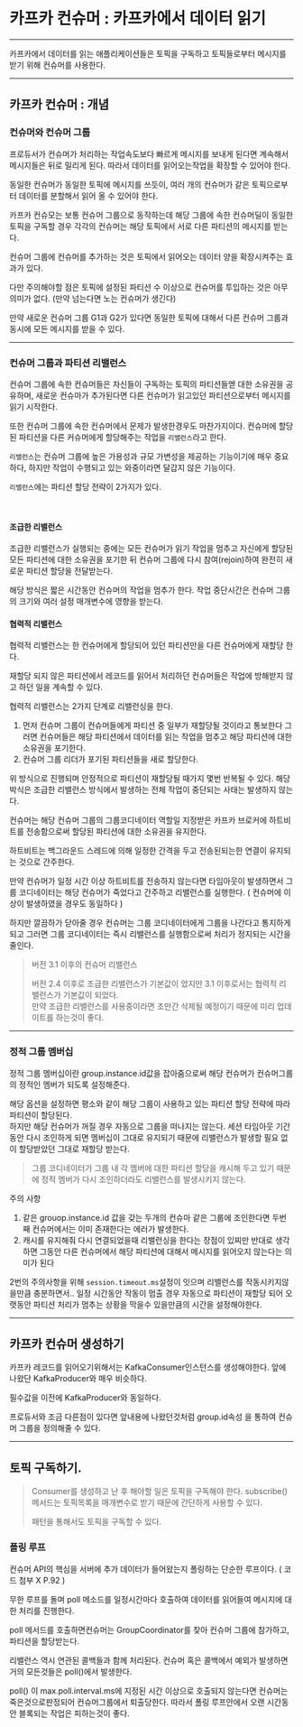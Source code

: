 # 카프카 컨슈머 : 카프카에서 데이터 읽기

---

카프카에서 데이터를 읽는 애플리케이션들은 토픽을 구독하고 토픽들로부터 메시지를 받기 위해
컨슈머를 사용한다.

---

## 카프카 컨슈머 : 개념

### 컨슈머와 컨슈머 그룹 

프로듀서가 컨슈머가 처리하는 작업속도보다 빠르게 메시지를 보내게 된다면 계속해서 메시지들은 뒤로 밀리게 된다. 따라서 데이터를
읽어오는작업을 확장할 수 있어야 한다. 

동일한 컨슈머가 동일한 토픽에 메시지를 쓰듯이, 여러 개의 컨슈머가 같은 토픽으로부터 데이터를 분할해서 읽어 올 수 있어야 한다.

카프카 컨슈모는 보통 컨슈머 그룹으로 동작하는데 해당 그룹에 속한 컨슈머딜이 동일한 토픽을 구독할 경우 
각각의 컨슈머는 해당 토픽에서 서로 다른 파티션의 메시지를 받는다.


컨슈머 그룹에 컨슈머를 추가하는 것은 토픽에서 읽어오는 데이터 양을 확장시켜주는 효과가 있다.

다만 주의해야할 점은 토픽에 설정된 파티션 수 이상으로 컨슈머를 투입하는 것은 아무 의미가 없다. (만약 넘는다면 노는 컨슈머가 생긴다)

만약 새로운 컨슈머 그룹 G1과 G2가 있다면 동일한 토픽에 대해서 다른 컨슈머 그룹과 동시에 모든 메시지를 받을 수 있다.

---


### 컨슈머 그룹과 파티션 리밸런스

컨슈머 그룹에 속한 컨슈머들은 자신들이 구독하는 토픽의 파티션들엗 대한 소유권을 공유하며, 새로운 컨슈마가 추가된다면 다른 컨슈머가
읽고있던 파티션으로부터 메시지를 읽기 시작한다.

또한 컨슈머 그룹에 속한 컨슈머에서 문제가 발생한경우도 마찬가지이다. 컨슈머에 할당된 파티션을 다른 커슈머에게 할당해주는 작업을
`리밸런스`라고 한다. 

`리밸런스`는 컨슈머 그룹에 높은 가용성과 규모 가변성을 제공하는 기능이기에 매우 중요하다, 하지만 작업이
수행되고 있는 와중이라면 달갑지 않은 기능이다.

`리밸런스`에는 파티션 할당 전략이 2가지가 있다. 

<br>

#### 조급한 리밸런스

조급한 리밸런스가 실행되는 중에는 모든 컨슈머가 읽기 작업을 멈추고 자신에게 할당된 모든 파티션에 대한 소유권을 포기한 뒤
컨슈머 그룹에 다시 참여(rejoin)하여 완전히 새로운 파티션 할당을 전달받는다.

해당 방식은 짧은 시간동안 컨슈머의 작업을 멈추가 한다. 작업 중단시간은 컨슈머 그룹의 크기와 여러 설정 매개변수에 영향을 받는다.

#### 협력적 리밸런스 

협력적 리밸런스는 한 컨슈머에게 할당되어 있던 파티션만을 다른 컨슈머에게 재할당 한다.

재할당 되지 않은 파티션에서 레코드를 읽어서 처리하던 컨슈머들은 작업에 방해받지 않고 하던 일을 계속할 수 있다.

협력적 리밸런스는 2가지 단계로 리밸런싱을 한다.

1. 먼저 컨슈머 그룹이 컨슈머들에게 파티션 중 일부가 재할당될 것이라고 통보한다 그러면 컨슈머들은 해당 파티션에서 데이터를 읽는 작업을 멈추고 해당 파티션에 대한 소유권을 포기한다.
2. 컨슈머 그룹 리더가 포기된 파티션들을 새로 할당한다.

위 방식으로 진행되며 안정적으로 파티션이 재할당될 때가지 몇번 반복될 수 있다. 해당 박식은 조급한 리밸런스 방식에서 발생하는 전체 작업이 중단되는 사태는 발생하지 않는다.


컨슈머는 해당 컨슈머 그룹의 그룹코디네이터 역할일 지정받은 카프카 브로커에 하트비트를 전송함으로써 할당된 파티션에 대한
소유권을 유지한다.

하트비트는 백그라운드 스레드에 의해 일정한 간격을 두고 전송된되는한 연결이 유지되는 것으로 간주한다.

만약 컨슈머가 일정 시간 이상 하트비트를 전송하지 않는다면 타임아웃이 발생하면서 그룹 코디네이터는 해당 컨슈머가 죽었다고
간주하고 리밸런스를 실행한다. ( 컨슈머에 이상이 발생하였을 경우도 동일하다 )

하지만 깔끔하가 닫아줄 경우 컨슈머는 그룹 코디네이터에게 그룹을 나간다고 통지하게 되고 그러면 그룹 코디네이터는
즉시 리밸런스를 실행함으로써 처리가 정지되는 시간을 줄인다.

> 버전 3.1 이후의 컨슈머 리밸런스
> 
> 버전 2.4 이후로 조급한 리밸런스가 기본값이 었지만 3.1 이후로서는 협력적 리밸런스가 기본값이 되었다.<br>
> 만약 조급한 리밸런스를 사용중이라면 조만간 삭제될 예정이기 때문에 미리 업데이트를 하는것이 좋다.

---

### 정적 그룹 멤버십

정적 그룹 멤버십이란 group.instance.id값을 잡아줌으로써 해당 컨슈머가 컨슈머그룹의 정적인 멤버가 되도록 설정해준다.

해당 옵션을 설정하면 평소와 같이 해당 그룹이 사용하고 있는 파티션 할당 전략에 따라 파티션이 할당된다.<br>
하지만 해당 컨슈머가 꺼질 경우 자동으로 그룹을 떠나지는 않는다. 세션 타임아웃 기간동안 다시 조인하게 되면 멤버십이 그대로 유지되기 때문에
리밸런스가 발생할 필요 없이 할당받았던 그대로 재할당 받는다.

> 그룹 코디네이터가 그룹 내 각 멤버에 대한 파티션 할당을 캐시해 두고 있기 때문에 정적 멤버가 다시 조인하더라도 리밸런스를 발생시키지 않는다.

주의 사항
1. 같은 grouop.instance.id 값을 갖는 두개의 컨슈마 같은 그룹에 조인한다면 두번째 컨슈머에서는 이미 존재한다는 에러가 발생한다.
2. 캐시를 유지해줘 다시 연결되었을때 리밸런싱을 한다는 장점이 있찌만 반대로 생각하면 그동안 다른 컨슈머에서 해당 파티션에 대해서 메시지를 읽어오지 않는다는 의미가 된다

2번의 주의사항을 위해 `session.timeout.ms`설정이 잇으며 리밸런스를 작동시키지않을만큼 충분하면서.. 일정 시간동안
작동이 멈출 경우 자동으로 파티션이 재할당 되어 오랫동안 파티션 처리가 멈추는 상황을 막을수 있을만큼의 시간을 설정해야한다.

---

## 카프카 컨슈머 생성하기

카프카 레코드를 읽어오기위해서는 KafkaConsumer인스턴스를 생성해야한다. 앞에 나왔단 KafkaProducer와 매우 비슷하다.

필수값을 이전에 KafkaProducer와 동일하다.

 프로듀서와 조금 다른점이 있다면 앞내용에 나왔던것처럼 group.id속성 을 통하여 컨슈머 그룹을 정의해줄 수 있다.
 
---

## 토픽 구독하기.

> Consumer를 생성하고 난 후 해야할 일은 토픽을 구독해야 한다. subscribe()메서드는 토픽목록을
> 매개변수로 받기 때문에 간단하게 사용할 수 있다. 
> 
> 패턴을 통해서도 토픽을 구독할 수 있다.


### 폴링 루프 

컨슈머 API의 핵심을 서버에 추가 데이터가 들어왔는지 폴링하는 단순한 루프이다.
( 코드 첨부 X P.92 )

무한 루프를 돌며 poll 메소드를 일정시간마다 호출하여 데이터를 읽어들여  메시지에 대한 처리를 진행한다.

poll 메서드를 호출하면컨슈머는 GroupCoordinator를 찾아 컨슈머 그룹에 참가하고, 파티션을 할당받는다.

리밸런스 역시 연관된 콜백들과 함께 처리된다. 컨슈머 혹은 콜백에서 예외가 발생하면 거의 모든것들은 poll()에서 발생한다.

poll() 이 max.poll.interval.ms에 지정된 시간 이상으로 호출되지 않는다면 컨슈머는 죽은것으로판정되어
컨슈머그룹에서 퇴출당한다. 따라서 폴링 루프안에서 오랜 시간동안 블록되는 작업은 피하는것이 좋다.

